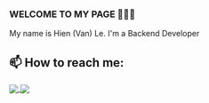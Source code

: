 ### WELCOME TO MY PAGE 👋👋👋
My name is Hien (Van) Le. I'm a Backend Developer<br>
## 📫 How to reach me:

<!-- [![Linkedin](https://i.stack.imgur.com/gVE0j.png) LinkedIn](https://www.linkedin.com/in/hienle-tum/) [![GitHub](https://i.stack.imgur.com/tskMh.png) GitHub](https://github.com/ismhac/) [![Youtube](https://github.com/uvipen/introduction/blob/main/Youtube.png) Youtube](https://www.youtube.com/channel/UCf55nyusBBVGk4dLcRyOpCA) [![Facebook](https://github.com/ismhac/ismhac/blob/main/facebook.png) Facebook](https://www.facebook.com/ismhac/) --> 

<!--- ![Viet's github stats](https://github-readme-stats-git-masterrstaa-rickstaa.vercel.app/api?username=ismhac&show_icons=true&theme=graywhite&hide=contribs,prs,issues) -->

<a href="https://github.com/ismhac/Jspace_SpringBoot">
  <img align="center" src="https://github-readme-stats-anuraghazra1.vercel.app/api/pin/?username=ismhac&repo=Jspace_SpringBoot&theme=[ambient_gradient]" />
</a> 

<a href="https://github.com/ismhac/Jspace_NestJs">
  <img align="center" src="https://github-readme-stats-anuraghazra1.vercel.app/api/pin/?username=ismhac&repo=Jspace_NestJs&theme=[ambient_gradient]" />
</a> 

<!--- <a href="https://github.com/ismhac/Spring_Boot_Note_App_ismhac">
  <img align="center" src="https://github-readme-stats-anuraghazra1.vercel.app/api/pin/?username=ismhac&repo=Spring_Boot_Note_App_ismhac&theme=graywhite" />
</a> -->

<!-- <a href="https://github.com/ismhac/NestJS_Job_Search_Recruitment_ismhac">
  <img align="center" src="https://github-readme-stats-anuraghazra1.vercel.app/api/pin/?username=ismhac&repo=NestJS_Job_Search_Recruitment_ismhac&theme=algolia" />
</a>  -->

<!-- <a href="https://github.com/ismhac/craw-shopee">
  <img align="center" src="https://github-readme-stats-anuraghazra1.vercel.app/api/pin/?username=ismhac&repo=craw-shopee&theme=algolia" />
</a> 

<a href="https://github.com/ismhac/Book-Manage_Spring-Boot">
  <img align="center" src="https://github-readme-stats-anuraghazra1.vercel.app/api/pin/?username=ismhac&repo=Book-Manage_Spring-Boot&theme=algolia" />
</a>

<a href="https://github.com/ismhac/Py_Django">
  <img align="center" src="https://github-readme-stats-anuraghazra1.vercel.app/api/pin/?username=ismhac&repo=Py_Django&theme=algolia" />
</a>

<a href="https://github.com/ismhac/typescript-express-restful">
  
  <img align="center" src="https://github-readme-stats-anuraghazra1.vercel.app/api/pin/?username=ismhac&repo=typescript-express-restful&theme=algolia" />
</a>

<a href="https://github.com/ismhac/scrape-shopee-puppeteer">
  
  <img align="center" src="https://github-readme-stats-anuraghazra1.vercel.app/api/pin/?username=ismhac&repo=scrape-shopee-puppeteer&theme=algolia" />
</a>  

<a href="https://github.com/ismhac/Mobile_Notes_App">
  
  <img align="center" src="https://github-readme-stats-anuraghazra1.vercel.app/api/pin/?username=ismhac&repo=Mobile_Notes_App&theme=algolia" />
</a>    
<a href="https://github.com/ismhac/Api_Notes_App">
  
  <img align="center" src="https://github-readme-stats-anuraghazra1.vercel.app/api/pin/?username=ismhac&repo=Api_Notes_App&theme=algolia" />
</a>

<a href="https://github.com/ismhac/design-pattern-with-springboot">
  
  <img align="center" src="https://github-readme-stats-anuraghazra1.vercel.app/api/pin/?username=ismhac&repo=design-pattern-with-springboot&theme=algolia" />
</a>

<a href="https://github.com/ismhac/pet-love">
  
  <img align="center" src="https://github-readme-stats-anuraghazra1.vercel.app/api/pin/?username=ismhac&repo=pet-love&theme=algolia" />
</a>

<a href="https://github.com/ismhac/ReactJS-Components-Basic-Hac">
  
  <img align="center" src="https://github-readme-stats-anuraghazra1.vercel.app/api/pin/?username=ismhac&repo=ReactJS-Components-Basic-Hac&theme=algolia" />
</a>

<a href="https://github.com/ismhac/-CNN-Voice-recognition-of-unsigned-Vietnamese-digits">
  
  <img align="center" src="https://github-readme-stats-anuraghazra1.vercel.app/api/pin/?username=ismhac&repo=-CNN-Voice-recognition-of-unsigned-Vietnamese-digits&theme=algolia" />
</a>

<a href="https://github.com/ismhac/Tkinter_Ui_Image_Processing">
  
  <img align="center" src="https://github-readme-stats-anuraghazra1.vercel.app/api/pin/?username=ismhac&repo=Tkinter_Ui_Image_Processing&theme=algolia" />
</a>   -->


